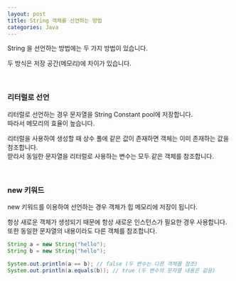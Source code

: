 ```yaml
---
layout: post
title: String 객체를 선언하는 방법
categories: Java
---
```


String 을 선언하는 방법에는 두 가지 방법이 있습니다.  
  
  
두 방식은 저장 공간(메모리)에 차이가 있습니다.  


<br>

 
### 리터럴로 선언
리터럴로 선언하는 경우 문자열을 String Constant pool에 저장합니다.  
따라서 메모리의 효율이 높습니다.  
  
리터럴을 사용하여 생성할 때 상수 풀에 같은 값이 존재하면 객체는 이미 존재하는 값을 참조합니다.  
딷라서 동일한 문자열을 리터럴로 사용하는 변수는 모두 같은 객체를 참조합니다.



<br>



### new 키워드
new 키워드를 이용하여 선언하는 경우 객체가 힙 메모리에 저장이 됩니다.  
  
항상 새로운 객체가 생성되기 때문에 항상 새로운 인스턴스가 필요한 경우 사용합니다.  
또한 동일한 문자열의 내용이라도 다른 객체를 참조합니다.  

```java
String a = new String("hello");
String b = new String("hello");

System.out.println(a == b); // false (두 변수는 다른 객체를 참조)
System.out.println(a.equals(b)); // true (두 변수의 문자열 내용은 같음)
```